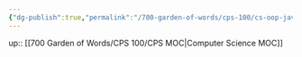```yaml
---
{"dg-publish":true,"permalink":"/700-garden-of-words/cps-100/cs-oop-java/","dgHomeLink":false,"dgPassFrontmatter":false}
---
```



up:: [[700 Garden of Words/CPS 100/CPS  MOC|Computer Science MOC]]
